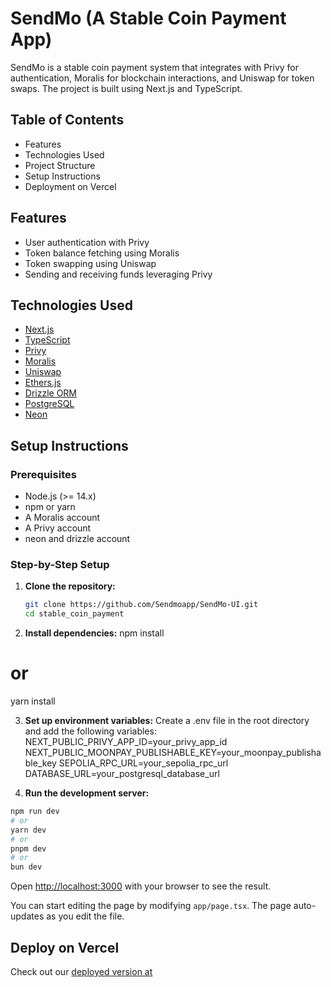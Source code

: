 # SendMo (A Stable Coin Payment App)

SendMo is a stable coin payment system that integrates with Privy for authentication, Moralis for blockchain interactions, and Uniswap for token swaps. The project is built using Next.js and TypeScript.

## Table of Contents

- Features
- Technologies Used
- Project Structure
- Setup Instructions
- Deployment on Vercel

## Features

- User authentication with Privy
- Token balance fetching using Moralis
- Token swapping using Uniswap
- Sending and receiving funds leveraging Privy

## Technologies Used

- [Next.js](https://nextjs.org/)
- [TypeScript](https://www.typescriptlang.org/)
- [Privy](https://privy.io/)
- [Moralis](https://moralis.io/)
- [Uniswap](https://uniswap.org/)
- [Ethers.js](https://docs.ethers.io/v5/)
- [Drizzle ORM](https://github.com/drizzle-team/drizzle-orm)
- [PostgreSQL](https://www.postgresql.org/)
- [Neon](https://neon.tech/)

## Setup Instructions

### Prerequisites

- Node.js (>= 14.x)
- npm or yarn
- A Moralis account
- A Privy account
- neon and drizzle account

### Step-by-Step Setup

1. **Clone the repository:**

   ```sh
   git clone https://github.com/Sendmoapp/SendMo-UI.git
   cd stable_coin_payment

   ```

2. **Install dependencies:**
   npm install

# or

yarn install

3. **Set up environment variables:**
   Create a .env file in the root directory and add the following variables:
   NEXT_PUBLIC_PRIVY_APP_ID=your_privy_app_id
   NEXT_PUBLIC_MOONPAY_PUBLISHABLE_KEY=your_moonpay_publishable_key
   SEPOLIA_RPC_URL=your_sepolia_rpc_url
   DATABASE_URL=your_postgresql_database_url

4. **Run the development server:**

```bash
npm run dev
# or
yarn dev
# or
pnpm dev
# or
bun dev
```

Open [http://localhost:3000](http://localhost:3000) with your browser to see the result.

You can start editing the page by modifying `app/page.tsx`. The page auto-updates as you edit the file.

## Deploy on Vercel

Check out our [deployed version at](https://sendmoui-test.vercel.app/)
